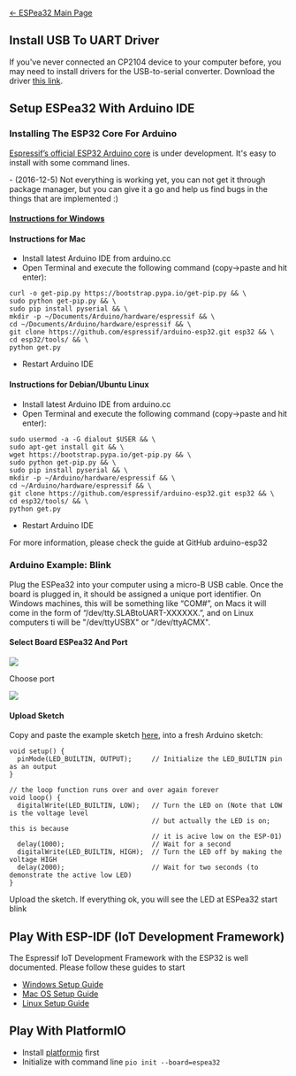 [← ESPea32 Main Page](ESPea32.md)

## Install USB To UART Driver

If you've never connected an CP2104 device to your computer before, you
may need to install drivers for the USB-to-serial converter. Download
the driver [this
link](https://www.silabs.com/products/mcu/Pages/USBtoUARTBridgeVCPDrivers.aspx).

## Setup ESPea32 With Arduino IDE

### Installing The ESP32 Core For Arduino

[Espressif’s official ESP32 Arduino
core](https://github.com/espressif/arduino-esp32) is under development.
It's easy to install with some command lines.

\- (2016-12-5) Not everything is working yet, you can not get it through
package manager, but you can give it a go and help us find bugs in the
things that are implemented
:)

#### [Instructions for Windows](https://github.com/espressif/arduino-esp32/blob/master/doc/windows.md)

#### Instructions for Mac

  - Install latest Arduino IDE from arduino.cc
  - Open Terminal and execute the following command (copy-\>paste and
    hit enter):

<!-- end list -->

    curl -o get-pip.py https://bootstrap.pypa.io/get-pip.py && \
    sudo python get-pip.py && \
    sudo pip install pyserial && \
    mkdir -p ~/Documents/Arduino/hardware/espressif && \
    cd ~/Documents/Arduino/hardware/espressif && \
    git clone https://github.com/espressif/arduino-esp32.git esp32 && \
    cd esp32/tools/ && \
    python get.py

  - Restart Arduino IDE

#### Instructions for Debian/Ubuntu Linux

  - Install latest Arduino IDE from arduino.cc
  - Open Terminal and execute the following command (copy-\>paste and
    hit enter):

<!-- end list -->

    sudo usermod -a -G dialout $USER && \
    sudo apt-get install git && \
    wget https://bootstrap.pypa.io/get-pip.py && \
    sudo python get-pip.py && \
    sudo pip install pyserial && \
    mkdir -p ~/Arduino/hardware/espressif && \
    cd ~/Arduino/hardware/espressif && \
    git clone https://github.com/espressif/arduino-esp32.git esp32 && \
    cd esp32/tools/ && \
    python get.py

  - Restart Arduino IDE

For more information, please check the guide at GitHub arduino-esp32

### Arduino Example: Blink

Plug the ESPea32 into your computer using a micro-B USB cable. Once the
board is plugged in, it should be assigned a unique port identifier. On
Windows machines, this will be something like “COM\#”, on Macs it will
come in the form of “/dev/tty.SLABtoUART-XXXXXX.”, and on Linux
computers ti will be "/dev/ttyUSBX" or
"/dev/ttyACMX".

#### Select Board ESPea32 And Port

<img src="http://i1.aprbrother.com/espea32-arduino-board.jpg-640.jpg">

Choose
port

<img src="http://i1.aprbrother.com/espea32-arduino-port.jpg-640.jpg">

#### Upload Sketch

Copy and paste the example sketch
[here](https://github.com/AprilBrother/ESPea-Examples/blob/master/examples/01.Basics/Blink/Blink.ino),
into a fresh Arduino sketch:

    void setup() {
      pinMode(LED_BUILTIN, OUTPUT);     // Initialize the LED_BUILTIN pin as an output
    }

    // the loop function runs over and over again forever
    void loop() {
      digitalWrite(LED_BUILTIN, LOW);   // Turn the LED on (Note that LOW is the voltage level
                                        // but actually the LED is on; this is because
                                        // it is acive low on the ESP-01)
      delay(1000);                      // Wait for a second
      digitalWrite(LED_BUILTIN, HIGH);  // Turn the LED off by making the voltage HIGH
      delay(2000);                      // Wait for two seconds (to demonstrate the active low LED)
    }

Upload the sketch. If everything ok, you will see the LED at ESPea32
start blink

## Play With ESP-IDF (IoT Development Framework)

The Espressif IoT Development Framework with the ESP32 is well
documented. Please follow these guides to start

  - [Windows Setup
    Guide](https://github.com/espressif/esp-idf/blob/master/docs/windows-setup.rst)
  - [Mac OS Setup
    Guide](https://github.com/espressif/esp-idf/blob/master/docs/macos-setup.rst)
  - [Linux Setup
    Guide](https://github.com/espressif/esp-idf/blob/master/docs/linux-setup.rst)

## Play With PlatformIO

  - Install [platformio](http://platformio.org/get-started) first
  - Initialize with command line `pio init --board=espea32`